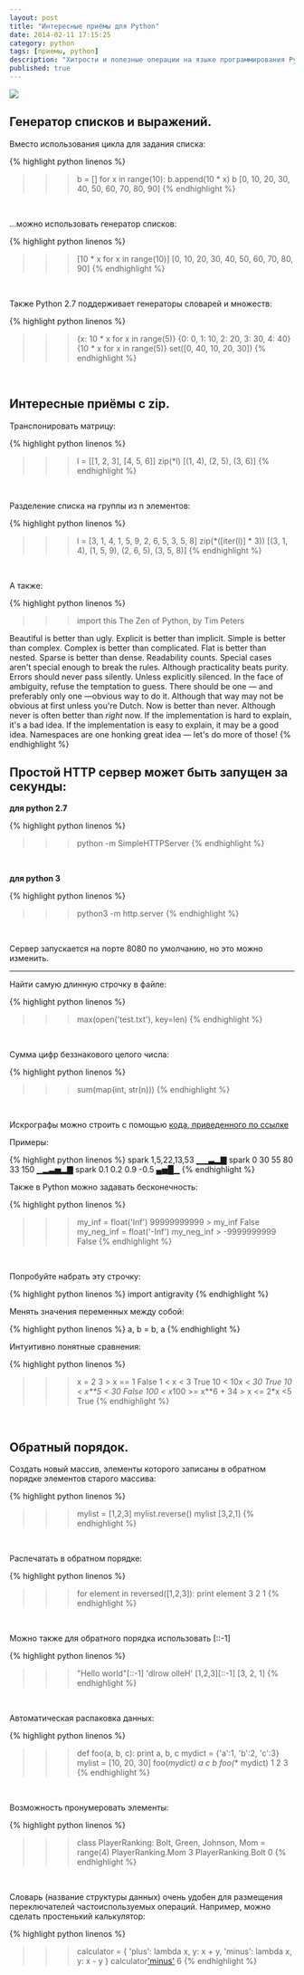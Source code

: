 ```yaml
---
layout: post
title: "Интересные приёмы для Python"
date: 2014-02-11 17:15:25
category: python
tags: [приемы, python]
description: "Хитрости и полезные операции на языке программирования Python."
published: true
---
```


<img src="https://www.python.org/static/community_logos/python-logo-master-v3-TM.png" class="img-responsive" /><br />

##  Генератор списков и выражений.

Вместо использования цикла для задания списка:

{% highlight python linenos %}
>>> b = []
>>> for x in range(10):
b.append(10 * x)
>>> b
[0, 10, 20, 30, 40, 50, 60, 70, 80, 90]
{% endhighlight %}
<br />

…можно использовать генератор списков:

{% highlight python linenos %}
>>> [10 * x for x in range(10)]
[0, 10, 20, 30, 40, 50, 60, 70, 80, 90]
{% endhighlight %}
<br />

Также Python 2.7 поддерживает генераторы словарей и множеств:

{% highlight python linenos %}
>>> {x: 10 * x for x in range(5)}
{0: 0, 1: 10, 2: 20, 3: 30, 4: 40}
>>> {10 * x for x in range(5)}
set([0, 40, 10, 20, 30])
{% endhighlight %}
<br />
 
##  Интересные приёмы с zip.

Транспонировать матрицу:

{% highlight python linenos %}
>>> l = [­[1, 2, 3], [4, 5, 6]]
>>> zip(*l)
[(1, 4), (2, 5), (3, 6)]
{% endhighlight %}
<br />

Разделение списка на группы из n элементов:

{% highlight python linenos %}
>>> l = [3, 1, 4, 1, 5, 9, 2, 6, 5, 3, 5, 8]
>>> zip(*([iter(l)] * 3))
[(3, 1, 4), (1, 5, 9), (2, 6, 5), (3, 5, 8)]
{% endhighlight %}
<br />

А также:

{% highlight python linenos %}
>>> import this
The Zen of Python, by Tim Peters

Beautiful is better than ugly.
Explicit is better than implicit.
Simple is better than complex.
Complex is better than complicated.
Flat is better than nested.
Sparse is better than dense.
Readability counts.
Special cases aren't special enough to break the rules.
Although practicality beats purity.
Errors should never pass silently.
Unless explicitly silenced.
In the face of ambiguity, refuse the temptation to guess.
There should be one — and preferably only one —obvious way to do it.
Although that way may not be obvious at first unless you're Dutch.
Now is better than never.
Although never is often better than *right* now.
If the implementation is hard to explain, it's a bad idea.
If the implementation is easy to explain, it may be a good idea.
Namespaces are one honking great idea — let's do more of those!
{% endhighlight %}
<br />

##  Простой HTTP сервер может быть запущен за секунды:

**для python 2.7**

{% highlight python linenos %}
>>> python -m SimpleHTTPServer
{% endhighlight %}
<br />

**для python 3**

{% highlight python linenos %}
>>> python3 -m http.server
{% endhighlight %}
<br />

Сервер запускается на порте 8080 по умолчанию, но это можно изменить. 
<hr />

Найти самую длинную строчку в файле:

{% highlight python linenos %}
>>> max(open('test.txt'), key=len)
{% endhighlight %}
<br />

Сумма цифр беззнакового целого числа:

{% highlight python linenos %}
>>> sum(map(int, str(n)))
{% endhighlight %}
<br />

Искрографы можно строить с помощью [кода, приведенного по ссылке](https://gist.github.com/stefanv/1371985)

Примеры:

{% highlight python linenos %}
spark 1,5,22,13,53
▁▁▃▂▇
spark 0 30 55 80 33 150 
▁▂▃▅▂▇
spark 0.1 0.2 0.9 -0.5
▄▅█▁
{% endhighlight %}
<br />

Также в Python можно задавать бесконечность:

{% highlight python linenos %}
>>> my_inf = float('Inf')
>>> 99999999999 > my_inf
False
>>> my_neg_inf = float('-Inf')
>>> my_neg_inf > -9999999999
False
{% endhighlight %}
<br />

Попробуйте набрать эту строчку:

{% highlight python linenos %}
import antigravity
{% endhighlight %}
<br />

Менять значения переменных между собой:

{% highlight python linenos %}
a, b = b, a
{% endhighlight %}
<br>

Интуитивно понятные сравнения:

{% highlight python linenos %}
>>> x = 2
>>> 3 > x == 1
False
>>> 1 < x < 3
True
>>> 10 < 10*x < 30 
True
>>> 10 < x**5 < 30 
False
>>> 100 < x*100 >= x**6 + 34 > x <= 2*x <5
True
{% endhighlight %}
<br />

##  Обратный порядок.

Создать новый массив, элементы которого записаны в обратном порядке элементов старого массива:

{% highlight python linenos %}
>>> mylist = [1,2,3]
>>> mylist.reverse()
>>> mylist
[3,2,1]
{% endhighlight %}
<br />

Распечатать в обратном порядке:

{% highlight python linenos %}
>>> for element in reversed([1,2,3]): 
print element
3
2
1
{% endhighlight %}
<br />

Можно также для обратного порядка использовать [::-1]

{% highlight python linenos %}
>>> "Hello world"[::-1]
'dlrow olleH'
>>> [1,2,3][::-1]
[3, 2, 1]
{% endhighlight %}
<br />

Автоматическая распаковка данных:

{% highlight python linenos %}
>>> def foo(a, b, c):
print a, b, c
>>> mydict = {'a':1, 'b':2, 'c':3}
>>> mylist = [10, 20, 30]
>>> foo(*mydict)
a c b
>>> foo(** mydict)
1 2 3
{% endhighlight %}
<br />

Возможность пронумеровать элементы:

{% highlight python linenos %}
>>> class PlayerRanking:
Bolt, Green, Johnson, Mom = range(4) 
>>> PlayerRanking.Mom
3
>>> PlayerRanking.Bolt
0
{% endhighlight %}
<br />

Словарь (название структуры данных) очень удобен для размещения переключателей частоиспользуемых операций. Например, можно сделать простенький калькулятор:

{% highlight python linenos %}
>>> calculator = {
'plus': lambda x, y: x + y,
'minus': lambda x, y: x - y
}
>>> calculator['minus'](9,3)
6
{% endhighlight %}
